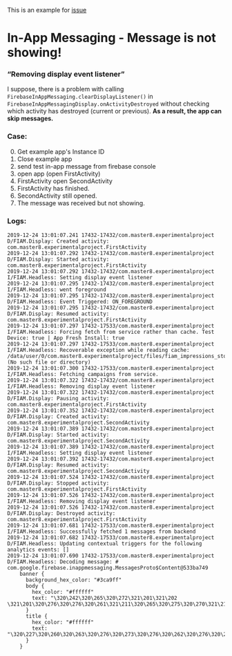 This is an example for [issue](https://github.com/firebase/firebase-android-sdk/issues/977)

# In-App Messaging - Message is not showing!
### “Removing display event listener”

I suppose, there is a problem with calling ```FirebaseInAppMessaging.clearDisplayListener()``` in ```FirebaseInAppMessagingDisplay.onActivityDestroyed``` without checking which activity has destroyed (current or previous). 
**As a result, the app can skip messages.**

### Case:
0. Get example app's Instance ID
1. Close example app
2. send test in-app message from firebase console
3. open app (open FirstActivity)
4. FirstActivity open SecondActivity
5. FirstActivity has finished.
6. SecondActivity still opened.
7. The message was received but not showing.


### Logs:

```
2019-12-24 13:01:07.241 17432-17432/com.master8.experimentalproject D/FIAM.Display: Created activity: com.master8.experimentalproject.FirstActivity
2019-12-24 13:01:07.292 17432-17432/com.master8.experimentalproject D/FIAM.Display: Started activity: com.master8.experimentalproject.FirstActivity
2019-12-24 13:01:07.292 17432-17432/com.master8.experimentalproject I/FIAM.Headless: Setting display event listener
2019-12-24 13:01:07.295 17432-17432/com.master8.experimentalproject I/FIAM.Headless: went foreground
2019-12-24 13:01:07.295 17432-17432/com.master8.experimentalproject D/FIAM.Headless: Event Triggered: ON_FOREGROUND
2019-12-24 13:01:07.295 17432-17432/com.master8.experimentalproject D/FIAM.Display: Resumed activity: com.master8.experimentalproject.FirstActivity
2019-12-24 13:01:07.297 17432-17533/com.master8.experimentalproject I/FIAM.Headless: Forcing fetch from service rather than cache. Test Device: true | App Fresh Install: true
2019-12-24 13:01:07.297 17432-17533/com.master8.experimentalproject I/FIAM.Headless: Recoverable exception while reading cache: /data/user/0/com.master8.experimentalproject/files/fiam_impressions_store_file (No such file or directory)
2019-12-24 13:01:07.300 17432-17533/com.master8.experimentalproject I/FIAM.Headless: Fetching campaigns from service.
2019-12-24 13:01:07.322 17432-17432/com.master8.experimentalproject I/FIAM.Headless: Removing display event listener
2019-12-24 13:01:07.322 17432-17432/com.master8.experimentalproject D/FIAM.Display: Pausing activity: com.master8.experimentalproject.FirstActivity
2019-12-24 13:01:07.352 17432-17432/com.master8.experimentalproject D/FIAM.Display: Created activity: com.master8.experimentalproject.SecondActivity
2019-12-24 13:01:07.389 17432-17432/com.master8.experimentalproject D/FIAM.Display: Started activity: com.master8.experimentalproject.SecondActivity
2019-12-24 13:01:07.389 17432-17432/com.master8.experimentalproject I/FIAM.Headless: Setting display event listener
2019-12-24 13:01:07.392 17432-17432/com.master8.experimentalproject D/FIAM.Display: Resumed activity: com.master8.experimentalproject.SecondActivity
2019-12-24 13:01:07.524 17432-17432/com.master8.experimentalproject D/FIAM.Display: Stopped activity: com.master8.experimentalproject.FirstActivity
2019-12-24 13:01:07.526 17432-17432/com.master8.experimentalproject I/FIAM.Headless: Removing display event listener
2019-12-24 13:01:07.526 17432-17432/com.master8.experimentalproject D/FIAM.Display: Destroyed activity: com.master8.experimentalproject.FirstActivity
2019-12-24 13:01:07.681 17432-17533/com.master8.experimentalproject I/FIAM.Headless: Successfully fetched 1 messages from backend
2019-12-24 13:01:07.682 17432-17533/com.master8.experimentalproject D/FIAM.Headless: Updating contextual triggers for the following analytics events: []
2019-12-24 13:01:07.690 17432-17533/com.master8.experimentalproject D/FIAM.Headless: Decoding message: # com.google.firebase.inappmessaging.MessagesProto$Content@533ba749
    banner {
      background_hex_color: "#3ca9ff"
      body {
        hex_color: "#ffffff"
        text: "\320\242\320\265\320\272\321\201\321\202 \321\201\320\276\320\276\320\261\321\211\320\265\320\275\320\270\321\217"
      }
      title {
        hex_color: "#ffffff"
        text: "\320\227\320\260\320\263\320\276\320\273\320\276\320\262\320\276\320\272"
      }
    }
```
